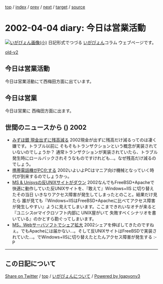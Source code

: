 [top](../index.html) 
 / [index](index.html) 
 / [prev](ig020402.html) 
 / [next](ig020405.html) 
 / [target](https://igapyon.github.io/diary/2002/ig020404.html) 
 / [source](https://github.com/igapyon/diary/blob/gh-pages/2002/ig020404.src.md) 

2002-04-04 diary: 今日は営業活動
=====================================================================================================
[![いがぴょん画像(小)](https://igapyon.github.io/diary/images/iga200306s.jpg "いがぴょん")](https://igapyon.github.io/diary/memo/memoigapyon.html) 日記形式でつづる [いがぴょん](https://igapyon.github.io/diary/memo/memoigapyon.html)コラム ウェブページです。

[old-v2](ig020404-orig.html)

## 今日は営業活動

今日は営業活動にて西梅田方面に出ています。


## 今日は営業

今日は営業に 西梅田方面に出ます。

## 世間のニュースから () 2002

* [みずほ銀 現金出ずに残高減る](http://www.nhk.or.jp/news/2002/04/04/grri84000000bbi4.html)  2002現金が出ずに残高だけ減るってのは凄く嫌です。トラブル以前に そもそもトランザクションという概念が実装されていないのでしょうか？ 通常トランザクションが実装されていたら、トラブル発生時にロールバックされそうなものですけれども…。なぜ残高だけ減るのでしょう。
* [携帯電話機がPC化する](http://www.zdnet.co.jp/news/0204/03/b_0402_21.html)  2002いよいよPCはマニア向け機械となっていく時代が到来するのでしょうかっ。
* [MS & Unisysの反UNIXサイトがダウン](http://www.zdnet.co.jp/news/0204/03/b_0402_14.html)  2002なんでもFreeBSD+Apacheで快適に動作していた反UNIXサイトを、『敢えて』Windows+IIS に切り替えたその当日 いきなりアクセス障害が発生してしまったとのこと。結果だけ見たら 誰が見ても『Windows+IISはFreeBSD+Apacheに比べてアクセス障害が発生しやすい』ように見えてしまいます。ここまできれいなオチが来ると 『ユニシスorマイクロソフト内部に UNIX屋がいて 失敗すべくシナリオを書いている』のかとすら勘ぐってしまいます。
* [MS，Webサーバソフトでシェア拡大](http://www.zdnet.co.jp/news/0204/03/b_0402_02.html)  2002シェアを伸ばしてきたのですねぇ。でもApacheには届かない…。そして反UNIXサイトはFreeBSDで実装されていた…。でWindows+IISに切り替えたとたんアクセス障害が発生する :-P


----------------------------------------------------------------------------------------------------

## この日記について

[Share on Twitter](https://twitter.com/intent/tweet?hashtags=igapyon%2Cdiary%2C%E3%81%84%E3%81%8C%E3%81%B4%E3%82%87%E3%82%93&text=%E4%BB%8A%E6%97%A5%E3%81%AF%E5%96%B6%E6%A5%AD%E6%B4%BB%E5%8B%95&url=https%3A%2F%2Figapyon.github.io%2Fdiary%2F2002%2Fig020404.html) / [top](../index.html) / [いがぴょんについて](https://igapyon.github.io/diary/memo/memoigapyon.html) / [Powered by Igapyonv3](https://github.com/igapyon/igapyonv3)
